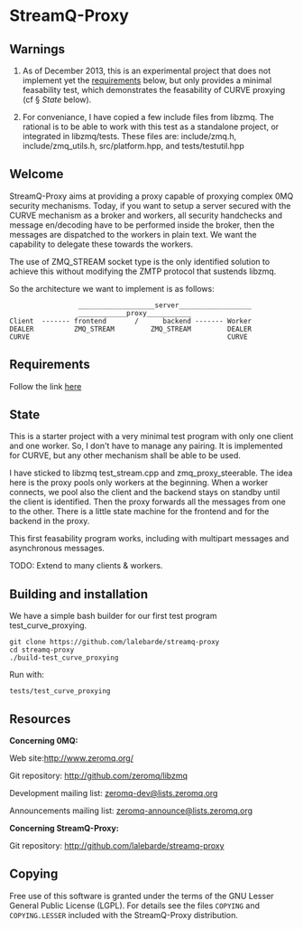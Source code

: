 # StreamQ-Proxy

## Warnings

1. As of December 2013, this is an experimental project that does not implement yet
the [requirements](SRD.md) below, but only provides a minimal feasability test, which
demonstrates the feasability of CURVE proxying (cf § *State* below).

2. For conveniance, I have copied a few include files from libzmq. The rational is to be able to work with this test as a standalone project, or integrated in libzmq/tests. These files are: include/zmq.h, include/zmq_utils.h, src/platform.hpp, and tests/testutil.hpp

## Welcome

StreamQ-Proxy aims at providing a proxy capable of proxying complex
0MQ security mechanisms. Today, if you want to setup a server secured
with the CURVE mechanism as a broker and workers, all security
handchecks and message en/decoding have to be performed inside the 
broker, then the messages are dispatched to the workers in plain text.
We want the capability to delegate these towards the workers.

The use of ZMQ_STREAM socket type is the only identified solution
to achieve this without modifying the ZMTP protocol that sustends libzmq.

So the architecture we want to implement is as follows:

```
                 ___________________server__________________
                 ____________proxy___________
Client  ------- frontend       /      backend ------- Worker
DEALER          ZMQ_STREAM         ZMQ_STREAM         DEALER
CURVE                                                 CURVE
```

## Requirements

Follow the link [here](SRD.md)

## State

This is a starter project with a very minimal test program with only one client and
one worker. So, I don't have to manage any pairing. It is implemented for CURVE, 
but any other mechanism shall be able to be used.

I have sticked to libzmq test_stream.cpp and zmq_proxy_steerable. The idea here 
is the proxy pools only workers at the beginning. When a worker connects, we pool 
also the client and the backend stays on standby until the client is identified. Then 
the proxy forwards all the messages from one to the other. There is a little
state machine for the frontend and for the backend in the proxy.

This first feasability program works, including with multipart messages and asynchronous messages.

TODO: Extend to many clients & workers.

## Building and installation

We have a simple bash builder for our first test program test_curve_proxying.

```
git clone https://github.com/lalebarde/streamq-proxy
cd streamq-proxy
./build-test_curve_proxying
```
Run with:
```
tests/test_curve_proxying
```

## Resources

**Concerning 0MQ:**

Web site:http://www.zeromq.org/

Git repository: http://github.com/zeromq/libzmq

Development mailing list: zeromq-dev@lists.zeromq.org

Announcements mailing list: zeromq-announce@lists.zeromq.org

**Concerning StreamQ-Proxy:**

Git repository: http://github.com/lalebarde/streamq-proxy

## Copying

Free use of this software is granted under the terms of the GNU Lesser General
Public License (LGPL). For details see the files `COPYING` and `COPYING.LESSER`
included with the StreamQ-Proxy distribution.
